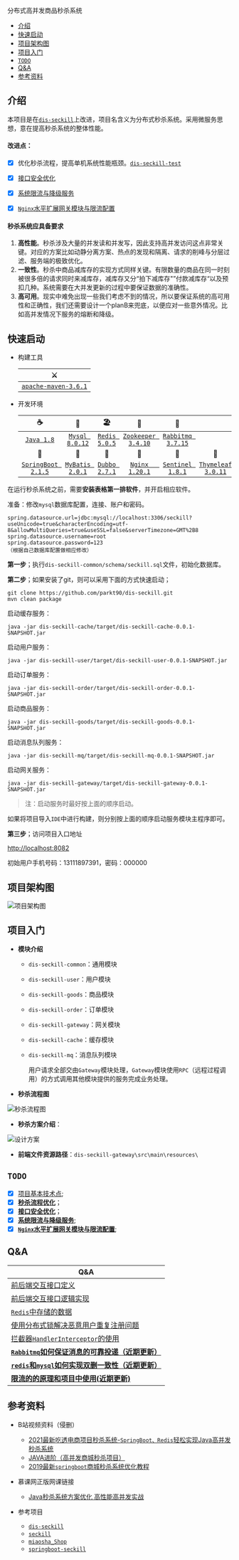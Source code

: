 分布式高并发商品秒杀系统

- [介绍](#介绍)
- [快速启动](#快速启动)
- [项目架构图](#项目架构图)
- [项目入门](#项目入门)
- [`TODO`](#TODO)
- [Q&A](#Q&A)
- [参考资料](#参考资料)


## 介绍

本项目是在[`dis-seckill`](https://github.com/Grootzz/dis-seckill)上改进，项目名含义为分布式秒杀系统。采用微服务思想，意在提高秒杀系统的整体性能。

#### 改进点：

- [x] 优化秒杀流程，提高单机系统性能瓶颈。[`dis-seckill-test`](https://github.com/parkt90/dis-seckill-test)

- [x] [接口安全优化](doc/接口安全优化.md)

- [x] [系统限流与降级服务](doc/系统限流与降级服务.md)

- [x] [`Nginx`水平扩展网关模块与限流配置](doc/系统限流与降级服务.md)

#### 秒杀系统应具备要求

1. **高性能**。秒杀涉及大量的并发读和并发写，因此支持高并发访问这点非常关键。对应的方案比如动静分离方案、热点的发现和隔离、请求的削峰与分层过滤、服务端的极致优化。
2. **一致性**。秒杀中商品减库存的实现方式同样关键。有限数量的商品在同一时刻被很多倍的请求同时来减库存，减库存又分“拍下减库存"”付款减库存“以及预扣几种。系统需要在大并发更新的过程中要保证数据的准确性。
3. **高可用**。现实中难免出现一些我们考虑不到的情况，所以要保证系统的高可用性和正确性，我们还需要设计一个planB来兜底，以便应对一些意外情况。比如高并发情况下服务的熔断和降级。

## 快速启动

- 构建工具

  | ⚔️                                                 |
  | ------------------------------------------------- |
  | [`apache-maven-3.6.1`](https://maven.apache.org/) |

- 开发环境

  |                              ☕                               |                              🌁                               |                              🏖                               |                              🎯                               |                          🦄                          |                                                  |                                              |
  | :----------------------------------------------------------: | :----------------------------------------------------------: | :----------------------------------------------------------: | :----------------------------------------------------------: | :-------------------------------------------------: | :----------------------------------------------: | :------------------------------------------: |
  |          [`Java 1.8`](https://www.java.com/zh-CN/)           |   [`Mysql 8.0.12`](https://dev.mysql.com/downloads/mysql/)   | [`Redis 5.0.5`](https://github.com/zaiyunduan123/Java-Interview/blob/master/notes/database/Redis.md) | [`Zookeeper 3.4.10`](https://github.com/zaiyunduan123/Java-Interview/blob/master/notes/framework/Zookeeper.md) |   [`Rabbitmq 3.7.15`](https://www.rabbitmq.com/)    |                                                  |                                              |
  |                              🧐                               |                              🥇                               |                              🌈                               |                              🍻                               |                          🚀                          |                        📮                         |                      🚏                       |
  | [`SpringBoot 2.1.5`](https://spring.io/projects/spring-boot) | [`MyBatis 2.0.1`](https://mybatis.org/mybatis-3/zh/index.html) | [`Dubbo 2.7.1`](https://github.com/zaiyunduan123/Java-Interview/blob/master/notes/framework/Dubbo.md) |        [`Nginx   1.20.1`](https://www.nginx.cn/doc/)         | [`Sentinel 1.8.1`](https://sentinelguard.io/zh-cn/) | [`Thymeleaf 3.0.11`](https://www.thymeleaf.org/) | [`jmeter 5.4.1`](https://jmeter.apache.org/) |

在运行秒杀系统之前，需要**安装表格第一排软件**，并开启相应软件。

准备：修改`mysql`数据库配置，连接、账户和密码。

```properties
spring.datasource.url=jdbc:mysql://localhost:3306/seckill?useUnicode=true&characterEncoding=utf-8&allowMultiQueries=true&useSSL=false&serverTimezone=GMT%2B8
spring.datasource.username=root
spring.datasource.password=123
（根据自己数据库配置做相应修改）
```

**第一步**；执行`dis-seckill-common/schema/seckill.sql`文件，初始化数据库。

**第二步**；如果安装了git，则可以采用下面的方式快速启动；

```properties
git clone https://github.com/parkt90/dis-seckill.git
mvn clean package
```
启动缓存服务：

```properties
java -jar dis-seckill-cache/target/dis-seckill-cache-0.0.1-SNAPSHOT.jar
```

启动用户服务：

```properties
java -jar dis-seckill-user/target/dis-seckill-user-0.0.1-SNAPSHOT.jar
```

启动订单服务：

```properties
java -jar dis-seckill-order/target/dis-seckill-order-0.0.1-SNAPSHOT.jar
```

启动商品服务：

```properties
java -jar dis-seckill-goods/target/dis-seckill-goods-0.0.1-SNAPSHOT.jar
```

启动消息队列服务：

```properties
java -jar dis-seckill-mq/target/dis-seckill-mq-0.0.1-SNAPSHOT.jar
```

启动网关服务：

```properties
java -jar dis-seckill-gateway/target/dis-seckill-gateway-0.0.1-SNAPSHOT.jar
```

> 注：启动服务时最好按上面的顺序启动。

如果将项目导入`IDE`中进行构建，则分别按上面的顺序启动服务模块主程序即可。

**第三步**；访问项目入口地址

<http://localhost:8082>

初始用户手机号码：13111897391，密码：000000

## 项目架构图



![项目架构图](doc/assets/项目架构图.png)

## 项目入门

- **模块介绍**
  
  - `dis-seckill-common`：通用模块
  - `dis-seckill-user`：用户模块
  - `dis-seckill-goods`：商品模块
  - `dis-seckill-order`：订单模块
  - `dis-seckill-gateway`：网关模块
  - `dis-seckill-cache`：缓存模块
  - `dis-seckill-mq`：消息队列模块
  
     用户请求全部交由`Gateway`模块处理，`Gateway`模块使用`RPC`（远程过程调用）的方式调用其他模块提供的服务完成业务处理。
  
- **秒杀流程图**



<img src="doc/assets/秒杀流程图.png" alt="秒杀流程图"  />

- **秒杀方案介绍**： 

 ![设计方案](doc/assets/设计方案图.png)



- **前端文件资源路径**：`dis-seckill-gateway\src\main\resources\`

## `TODO`

- [x] [项目基本技术点](doc/项目基本技术点.md);
- [x] **[秒杀流程优化](https://github.com/parkt90/dis-seckill-test)**；
- [x] **[接口安全优化](doc/接口安全优化.md)**；
- [x] **[系统限流与降级服务](doc/系统限流与降级服务.md)**;
- [x] **[`Nginx`水平扩展网关模块与限流配置](doc/nginx.md)**;

## Q&A

| Q&A                                                          |
| ------------------------------------------------------------ |
| [前后端交互接口定义](doc/前后端交互接口定义.md)              |
| [前后端交互接口逻辑实现](doc/前后端交互接口逻辑实现.md)      |
| [`Redis`中存储的数据](doc/Redis中存储的数据.md)              |
| [使用分布式锁解决恶意用户重复注册问题](doc/使用分布式锁解决恶意用户重复注册问题.md) |
| [拦截器`HandlerInterceptor`的使用](doc/HandlerInterceptor的使用.md) |
| **[`Rabbitmq`如何保证消息的可靠投递（近期更新）](doc/Rabbitmq.md)** |
| **[`redis`和`mysql`如何实现双删一致性（近期更新）](doc/双删一致.md)** |
| **[限流的的原理和项目中使用(近期更新)](doc/限流原理.md)**    |

## 参考资料

- B站视频资料（侵删）
  - [2021最新吃透电商项目秒杀系统-`SpringBoot、Redis`轻松实现Java高并发秒杀系统](https://www.bilibili.com/video/BV1Cp4y1b7Je?share_source=copy_web)
  - [JAVA进阶（高并发商城秒杀项目）](https://www.bilibili.com/video/BV1Ha4y1e7Uj?share_source=copy_web)
  - [2019最新`springboot`商城秒杀系统优化教程](https://www.bilibili.com/video/BV1QJ411e78B?share_source=copy_web)

- 慕课网正版网课链接
  - [Java秒杀系统方案优化 高性能高并发实战](https://coding.imooc.com/class/168.html)

- 参考项目
  - [`dis-seckill`](https://github.com/Grootzz/dis-seckill)
  - [`seckill`](https://github.com/Grootzz/seckill)
  - [`miaosha_Shop`](https://github.com/MaJesTySA/miaosha_Shop)
  - [`springboot-seckill`](https://github.com/zaiyunduan123/springboot-seckill)





